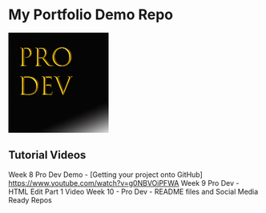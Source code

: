 # My Portfolio Demo Repo
![Pro Dev Logo](https://github.com/AndyNewman425/AndyNewman425.github.io/blob/main/images/Pro%20Dev.png)
## Tutorial Videos
Week 8 Pro Dev Demo - [Getting your project onto GitHub] https://www.youtube.com/watch?v=g0NBVOiPFWA
Week 9 Pro Dev - HTML Edit Part 1 Video
Week 10 - Pro Dev - README files and Social Media Ready Repos
